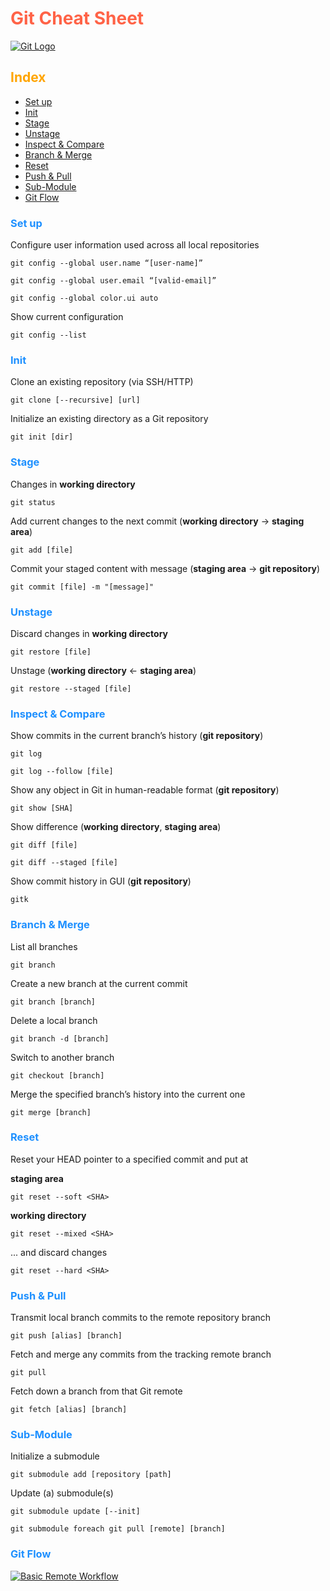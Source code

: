 # <span style="color:Tomato">Git Cheat Sheet</span>

[![Git Logo](https://live.staticflickr.com/65535/53127315515_e6b5a014eb_o.png "Git")](https://flic.kr/p/2oWFnYx)

## <span style="color:Orange">Index</span>

- [Set up](#set-up)
- [Init](#init)
- [Stage](#stage)
- [Unstage](#unstage)
- [Inspect & Compare](#inspect-&-compare)
- [Branch & Merge](#branch&-merge)
- [Reset](#reset)
- [Push & Pull](#push-&-pull)
- [Sub-Module](#sub-module)
- [Git Flow](#git-flow)

### <span style="color:DodgerBlue">Set up</span>

Configure user information used across all local repositories

    git config --global user.name “[user-name]”

    git config --global user.email “[valid-email]”

    git config --global color.ui auto

Show current configuration

    git config --list

### <span style="color:DodgerBlue">Init</span>

Clone an existing repository (via SSH/HTTP)

    git clone [--recursive] [url]

Initialize an existing directory as a Git repository

    git init [dir]

### <span style="color:DodgerBlue">Stage</span>

Changes in **working directory**

    git status

Add current changes to the next commit (**working directory** → **staging area**)

    git add [file]

Commit your staged content with message (**staging area** → **git repository**)

    git commit [file] -m "[message]"

### <span style="color:DodgerBlue">Unstage</span>

Discard changes in **working directory**

    git restore [file]

Unstage (**working directory** ← **staging area**)

    git restore --staged [file]

### <span style="color:DodgerBlue">Inspect & Compare</span>

Show commits in the current branch’s history (**git repository**)

    git log

    git log --follow [file]

Show any object in Git in human-readable format (**git repository**)

    git show [SHA]

Show difference (**working directory**, **staging area**)

    git diff [file]

    git diff --staged [file]

Show commit history in GUI (**git repository**)

    gitk

### <span style="color:DodgerBlue">Branch & Merge</span>

List all branches

    git branch

Create a new branch at the current commit

    git branch [branch]

Delete a local branch

    git branch -d [branch]

Switch to another branch

    git checkout [branch]

Merge the specified branch’s history into the current one

    git merge [branch]

### <span style="color:DodgerBlue">Reset</span>

Reset your HEAD pointer to a specified commit and put at

**staging area**

    git reset --soft <SHA>

**working directory**

    git reset --mixed <SHA>

... and discard changes

    git reset --hard <SHA>

### <span style="color:DodgerBlue">Push & Pull</span>

Transmit local branch commits to the remote repository branch

    git push [alias] [branch]

Fetch and merge any commits from the tracking remote branch

    git pull

Fetch down a branch from that Git remote

    git fetch [alias] [branch]

### <span style="color:DodgerBlue">Sub-Module</span>

Initialize a submodule

    git submodule add [repository [path]

Update (a) submodule(s)

    git submodule update [--init]

    git submodule foreach git pull [remote] [branch]

### <span style="color:DodgerBlue">Git Flow</span>

[![Basic Remote Workflow](https://live.staticflickr.com/65535/53127118219_2d860b6f94_o.png "Workflow")](https://flic.kr/p/2oWEnjT)
